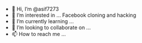 - 👋 Hi, I’m @asif7273
- 👀 I’m interested in ... Facebook cloning and hacking
- 🌱 I’m currently learning ...
- 💞️ I’m looking to collaborate on ...
- 📫 How to reach me ...

<!---
asif7273/asif7273 is a ✨ special ✨ repository because its `README.md` (this file) appears on your GitHub profile.
You can click the Preview link to take a look at your changes.
--->
